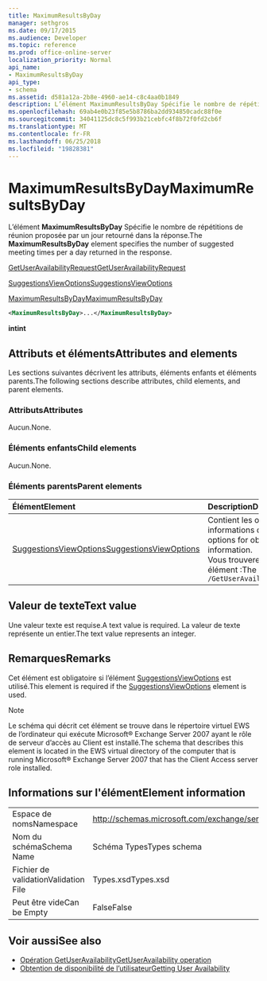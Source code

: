 ```yaml
---
title: MaximumResultsByDay
manager: sethgros
ms.date: 09/17/2015
ms.audience: Developer
ms.topic: reference
ms.prod: office-online-server
localization_priority: Normal
api_name:
- MaximumResultsByDay
api_type:
- schema
ms.assetid: d581a12a-2b8e-4960-ae14-c8c4aa0b1849
description: L’élément MaximumResultsByDay Spécifie le nombre de répétitions de réunion proposée par un jour retourné dans la réponse.
ms.openlocfilehash: 69ab4e0b23f85e5b8786ba2dd934850cadc88f0e
ms.sourcegitcommit: 34041125dc8c5f993b21cebfc4f8b72f0fd2cb6f
ms.translationtype: MT
ms.contentlocale: fr-FR
ms.lasthandoff: 06/25/2018
ms.locfileid: "19828381"
---
```

# <a name="maximumresultsbyday"></a><span data-ttu-id="b3e19-103">MaximumResultsByDay</span><span class="sxs-lookup"><span data-stu-id="b3e19-103">MaximumResultsByDay</span></span>

<span data-ttu-id="b3e19-104">L’élément **MaximumResultsByDay** Spécifie le nombre de répétitions de réunion proposée par un jour retourné dans la réponse.</span><span class="sxs-lookup"><span data-stu-id="b3e19-104">The **MaximumResultsByDay** element specifies the number of suggested meeting times per a day returned in the response.</span></span> 
  
[<span data-ttu-id="b3e19-105">GetUserAvailabilityRequest</span><span class="sxs-lookup"><span data-stu-id="b3e19-105">GetUserAvailabilityRequest</span></span>](getuseravailabilityrequest.md)
  
[<span data-ttu-id="b3e19-106">SuggestionsViewOptions</span><span class="sxs-lookup"><span data-stu-id="b3e19-106">SuggestionsViewOptions</span></span>](suggestionsviewoptions.md)
  
[<span data-ttu-id="b3e19-107">MaximumResultsByDay</span><span class="sxs-lookup"><span data-stu-id="b3e19-107">MaximumResultsByDay</span></span>](maximumresultsbyday.md)
  
```xml
<MaximumResultsByDay>...</MaximumResultsByDay>
```

<span data-ttu-id="b3e19-108">**int**</span><span class="sxs-lookup"><span data-stu-id="b3e19-108">**int**</span></span>

## <a name="attributes-and-elements"></a><span data-ttu-id="b3e19-109">Attributs et éléments</span><span class="sxs-lookup"><span data-stu-id="b3e19-109">Attributes and elements</span></span>

<span data-ttu-id="b3e19-110">Les sections suivantes décrivent les attributs, éléments enfants et éléments parents.</span><span class="sxs-lookup"><span data-stu-id="b3e19-110">The following sections describe attributes, child elements, and parent elements.</span></span>
  
### <a name="attributes"></a><span data-ttu-id="b3e19-111">Attributs</span><span class="sxs-lookup"><span data-stu-id="b3e19-111">Attributes</span></span>

<span data-ttu-id="b3e19-112">Aucun.</span><span class="sxs-lookup"><span data-stu-id="b3e19-112">None.</span></span>
  
### <a name="child-elements"></a><span data-ttu-id="b3e19-113">Éléments enfants</span><span class="sxs-lookup"><span data-stu-id="b3e19-113">Child elements</span></span>

<span data-ttu-id="b3e19-114">Aucun.</span><span class="sxs-lookup"><span data-stu-id="b3e19-114">None.</span></span>
  
### <a name="parent-elements"></a><span data-ttu-id="b3e19-115">Éléments parents</span><span class="sxs-lookup"><span data-stu-id="b3e19-115">Parent elements</span></span>

|<span data-ttu-id="b3e19-116">**Élément**</span><span class="sxs-lookup"><span data-stu-id="b3e19-116">**Element**</span></span>|<span data-ttu-id="b3e19-117">**Description**</span><span class="sxs-lookup"><span data-stu-id="b3e19-117">**Description**</span></span>|
|:-----|:-----|
|[<span data-ttu-id="b3e19-118">SuggestionsViewOptions</span><span class="sxs-lookup"><span data-stu-id="b3e19-118">SuggestionsViewOptions</span></span>](suggestionsviewoptions.md) <br/> |<span data-ttu-id="b3e19-119">Contient les options permettant d’obtenir des informations de suggestion de réunion.</span><span class="sxs-lookup"><span data-stu-id="b3e19-119">Contains the options for obtaining meeting suggestion information.</span></span>  <br/> <span data-ttu-id="b3e19-120">Vous trouverez ci-dessous le XPath pour cet élément :</span><span class="sxs-lookup"><span data-stu-id="b3e19-120">The following is the XPath to this element:</span></span>  <br/>  `/GetUserAvailabilityRequest/SuggestionViewOptions` <br/> |
   
## <a name="text-value"></a><span data-ttu-id="b3e19-121">Valeur de texte</span><span class="sxs-lookup"><span data-stu-id="b3e19-121">Text value</span></span>

<span data-ttu-id="b3e19-122">Une valeur texte est requise.</span><span class="sxs-lookup"><span data-stu-id="b3e19-122">A text value is required.</span></span> <span data-ttu-id="b3e19-123">La valeur de texte représente un entier.</span><span class="sxs-lookup"><span data-stu-id="b3e19-123">The text value represents an integer.</span></span>
  
## <a name="remarks"></a><span data-ttu-id="b3e19-124">Remarques</span><span class="sxs-lookup"><span data-stu-id="b3e19-124">Remarks</span></span>

<span data-ttu-id="b3e19-125">Cet élément est obligatoire si l’élément [SuggestionsViewOptions](suggestionsviewoptions.md) est utilisé.</span><span class="sxs-lookup"><span data-stu-id="b3e19-125">This element is required if the [SuggestionsViewOptions](suggestionsviewoptions.md) element is used.</span></span> 
  
> [!NOTE]
> <span data-ttu-id="b3e19-126">Le schéma qui décrit cet élément se trouve dans le répertoire virtuel EWS de l’ordinateur qui exécute Microsoft® Exchange Server 2007 ayant le rôle de serveur d’accès au Client est installé.</span><span class="sxs-lookup"><span data-stu-id="b3e19-126">The schema that describes this element is located in the EWS virtual directory of the computer that is running Microsoft® Exchange Server 2007 that has the Client Access server role installed.</span></span> 
  
## <a name="element-information"></a><span data-ttu-id="b3e19-127">Informations sur l'élément</span><span class="sxs-lookup"><span data-stu-id="b3e19-127">Element information</span></span>

|||
|:-----|:-----|
|<span data-ttu-id="b3e19-128">Espace de noms</span><span class="sxs-lookup"><span data-stu-id="b3e19-128">Namespace</span></span>  <br/> |http://schemas.microsoft.com/exchange/services/2006/types  <br/> |
|<span data-ttu-id="b3e19-129">Nom du schéma</span><span class="sxs-lookup"><span data-stu-id="b3e19-129">Schema Name</span></span>  <br/> |<span data-ttu-id="b3e19-130">Schéma Types</span><span class="sxs-lookup"><span data-stu-id="b3e19-130">Types schema</span></span>  <br/> |
|<span data-ttu-id="b3e19-131">Fichier de validation</span><span class="sxs-lookup"><span data-stu-id="b3e19-131">Validation File</span></span>  <br/> |<span data-ttu-id="b3e19-132">Types.xsd</span><span class="sxs-lookup"><span data-stu-id="b3e19-132">Types.xsd</span></span>  <br/> |
|<span data-ttu-id="b3e19-133">Peut être vide</span><span class="sxs-lookup"><span data-stu-id="b3e19-133">Can be Empty</span></span>  <br/> |<span data-ttu-id="b3e19-134">False</span><span class="sxs-lookup"><span data-stu-id="b3e19-134">False</span></span>  <br/> |
   
## <a name="see-also"></a><span data-ttu-id="b3e19-135">Voir aussi</span><span class="sxs-lookup"><span data-stu-id="b3e19-135">See also</span></span>

- [<span data-ttu-id="b3e19-136">Opération GetUserAvailability</span><span class="sxs-lookup"><span data-stu-id="b3e19-136">GetUserAvailability operation</span></span>](getuseravailability-operation.md)
- [<span data-ttu-id="b3e19-137">Obtention de disponibilité de l’utilisateur</span><span class="sxs-lookup"><span data-stu-id="b3e19-137">Getting User Availability</span></span>](http://msdn.microsoft.com/library/d4133fcb-9b0f-4e6b-aadf-a389da83516a%28Office.15%29.aspx)

